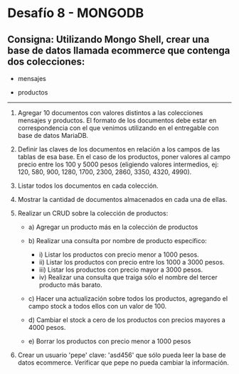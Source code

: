 # Desafío 8 - MONGODB

## Consigna: Utilizando Mongo Shell, crear una base de datos llamada ecommerce que contenga dos colecciones:

* mensajes

* productos

- - -

1. Agregar 10 documentos con valores distintos a las colecciones mensajes y productos. El formato de los documentos debe estar en correspondencia con el que venimos utilizando en el entregable con base de datos MariaDB.

2. Definir las claves de los documentos en relación a los campos de las tablas de esa base. En el caso de los productos, poner valores al campo precio entre los 100 y 5000 pesos (eligiendo valores intermedios, ej: 120, 580, 900, 1280, 1700, 2300, 2860, 3350, 4320, 4990).

3. Listar todos los documentos en cada colección.

4. Mostrar la cantidad de documentos almacenados en cada una de ellas.

5. Realizar un CRUD sobre la colección de productos:

   - a) Agregar un producto más en la colección de productos

   - b) Realizar una consulta por nombre de producto específico:

     - i) Listar los productos con precio menor a 1000 pesos.
     - ii) Listar los productos con precio entre los 1000 a 3000 pesos.
     - iii) Listar los productos con precio mayor a 3000 pesos.
     - iv) Realizar una consulta que traiga sólo el nombre del tercer producto más barato.

   - c) Hacer una actualización sobre todos los productos, agregando el campo stock a todos ellos con un valor de 100.

   - d) Cambiar el stock a cero de los productos con precios mayores a 4000 pesos.

   - e) Borrar los productos con precio menor a 1000 pesos

6. Crear un usuario 'pepe' clave: 'asd456' que sólo pueda leer la base de datos ecommerce. Verificar que pepe no pueda cambiar la información.
